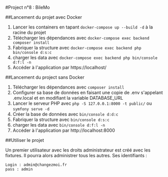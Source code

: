 #Project n°8 : BileMo

##Lancement du projet avec Docker

1. Lancer les containers en tapant `docker-compose up --build -d` à la racine du projet
2. Télécharger les dépendances avec `docker-compose exec backend composer install`
3. Fabriquer la structure avec `docker-compose exec backend php bin/console d:s:c` 
4. charger les data avec `docker-compose exec backend php bin/console d:f:l -n`
5. Accéder à l'application par https://localhost/

##Lancement du project sans Docker

1. Télécharger les dépendances avec `composer install`
2. Configurer sa base de données en faisant une copie de .env s'appelant .env.local et en modifiant la variable DATABASE_URL
3. Lancer le serveur PHP avec `php -S 127.0.0.1:8000 -t public/` ou `symfony serve -d`
4. Créer la base de données avec `bin/console d:d:c`
5. Fabriquer la structure avec `bin/console d:s:c`
6. charger les data avec `bin/console d:f:l -n`
7. Accéder à l'application par http://localhost:8000

##Utiliser le projet

Un premier utilisateur avec les droits administrateur est créé avec les fixtures. Il pourra alors administrer tous les autres. Ses identifiants :
```
Login : admin@changezmoi.fr
pass : admin
```